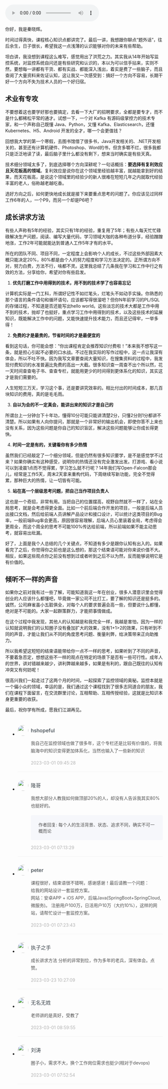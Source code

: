 <audio title="结束语｜弱水三千，只取一瓢饮" src="https://static001.geekbang.org/resource/audio/b4/c6/b40f0a7b78ed8d43bda627c36e7da1c6.mp3" controls="controls"></audio> 
<p>你好，我是秦晓辉。</p><p>时间过得真快，课程核心知识点都讲完了。最后一讲，我想跟你聊点“题外话”，往后余生，日子很长，希望我这一点浅薄的认识能够对你的未来有些帮助。</p><p>坦白讲，我没想到课程这么难写，感觉用出了洪荒之力。其实我从14年开始写监控系统，对监控系统自问还是有些研究和认识的，本以为可以信手拈来，实则不然，要想每一讲都有干货、都有实战、都能深入浅出，着实是费了一些脑子，而且查阅了大量资料来佐证认知，这让我又一次感受到：搞好一个方向不容易，长期干好一个方向不失为技术人员的一个好归宿。</p><h2>术业有专攻</h2><p>不要想着这也要学好那也要搞定，去看一下大厂的招聘要求，全都是要专才，而不是什么都稀松平常的通才。试想一下，一个对 Kafka 有源码级掌控力的技术专家，和一个声称自己既懂 Java、Python，又懂 Kafka、Elasticsearch，还懂 Kubernetes、H5、Android 开发的全才，哪一个会更值钱？</p><p>回想我大学的第一个寒假，去图书馆借了很多书，Java开发相关的、.NET开发相关的，甚至还有计算机硬件、Photoshop、Word的书，但贪多嚼不烂，很多我都只是泛泛地读了读，最后脑子里什么都没有剩下，想来当时确实是有些天真。</p><!-- [[[read_end]]] --><p>技术细分领域太多了，到底选择哪个方向深耕呢？一句话概括：<strong>要选择有复利效应且天花板高的领域</strong>。复利效应是说你在这个领域里经验越丰富，就越能拿到好的结果，而天花板高，是说这个领域里的经验少的新人很难在短短几年之内就取代经验丰富的老人，俗称越老越吃香。</p><p>选好方向之后，如何更快地成长就是接下来要重点思考的问题了。你应该见过同样工作6年的人，一个P9，而另一个却是P6吧？</p><h2>成长讲求方法</h2><p>有些人声称有5年的经验，其实只有1年的经验，重复用了5年；有些人每天忙忙碌碌解决生产问题，阅读、编写大量代码，学习领域大咖的各种布道分享，经验蹭蹭地涨，工作2年可能就能达到普通人工作5年才有的水平。</p><p>所在的团队不同、项目不同，一定程度上会影响个人的成长，不过这些外部因素大概只能决定20%，80%都是由个人的努力程度和学习方法决定的。正所谓方向不对，努力白费，方法不行，啥都不灵。这里我总结了几条我在学习和工作中行之有效的方法，分享给你，希望对你有些启发。</p><ol>
<li><strong>优先打磨工作中用得到的技术，用不到的技术学了也容易忘记</strong></li>
</ol><p>计算机实际是一门工科，所谓好记性不如烂笔头，烂笔头不如动手实操。你熟悉的那个语言的条件语句和循环语句，应该都写得很溜吧？但你N年前学习的PL/SQL的存储过程，不知道是否还能写出hello world。这些淡忘的技术大都是工作中用不到的技术，抛却了也挺好，重点学习工作中用得到的技术，以及这些技术的延展知识，既能解决工作中的问题，又能快速提升技术能力，而且还记得牢，一举多得！</p><ol start="2">
<li><strong>免费的才是最贵的，节省时间的才是最便宜的</strong></li>
</ol><p>看到这句话，你可能会想：“你出课程肯定会推荐知识付费啦！”本来我不想写这一条，就是担心引起不必要的口水战。不过在我实际的写作过程中，这一点让我深有体会，所以不吐不快。因为我写文章要查阅大量知识，在搜集资料的过程中，我发现付费知识的水准普遍比免费的高出一大截。很多知识查一周查不出个所以然，花一天时间查查电子书、查查专栏，就能用更少的时间得到更体系化的知识，其实这才是我们需要的。</p><p>人生短短三万天，学习这个事，还是要讲究效率的。相比付出的时间成本，那几百块知识的费用，真的是毛毛雨。</p><ol start="3">
<li><strong>自以为会的不一定真会，能讲出来的知识才是自己的</strong></li>
</ol><p>所谓台上一分钟台下十年功，懂得10分可能只能讲清楚2分，只懂2分则1分都讲不清楚。所以如果有人向你提问，那就是一个非常好的输出机会，即使你答不上来也没有关系，因为这些问题是你自己的知识盲区，解决这些问题能够让你成长得更快。</p><ol start="4">
<li><strong>时间一定是有的，关键看你有多少热情</strong></li>
</ol><p>虽然我们已经敲定了一个细分领域，但是仍然有很多知识要学，是不是感觉学不过来？如果你确实有这种感受，说明你的热情还没有完全激发出发。打游戏、看小说可以到凌晨1点而不觉得累，学习怎么就不行呢？14年我们写Open-Falcon那会儿，经常是工作5天，周末2天拿来重构代码，下周继续写新功能，完全不觉得累，那种巨大的热情，让一切皆有可能。</p><ol start="5">
<li><strong>站在高一个层级思考问题，把自己当作项目负责人</strong></li>
</ol><p>这也是一个奇招，非常有用。当把自己的位置摆高，视野自然就不一样了，站在全局思考，就是会考虑得更全面。比如一个前后端合作开发的项目，一般是后端人员出接口文档，然后给前端人员讲解产品设计和接口设计，可以统计这类项目的Bug率，一般前端Bug率会更高，原因很容易理解，后端人员心里装着全局，考虑得会更周全，而这个周全的思考不可能100%传达给前端，所以前端如果不能主动思考，就容易出纰漏。</p><p>好了，上面是我个人总结的几个关键点，不知道有多少是跟你认知有出入的。如果看完了之后，你觉得你之前也是这么想的，那这个结束语可能对你来说价值不大。相反，如果这些观点你之前没有想到过或者听到之后不以为然，反而能够说明它是有价值的。</p><h2>倾听不一样的声音</h2><p>如果你之前对我有过一些了解，可能知道我这一年在创业，很多人潜意识里会觉得创业的人应该什么都懂吧，毕竟做一家公司不比打工，要了解的知识还是挺多的。诚然，公司麻雀虽小五脏俱全，对每个人的要求普遍会高一些，但要说什么都懂，绝对是不可能的。大家一起群策群力，才能把事情做成。</p><p>在这个过程中我发现，其他人的认知越是和我完全一样，我越是害怕，因为一样的认知就说明我们的认知圈子没有叠加扩大的效果，没有1+1&gt;2的效果，只有听到不同的声音，才能让我们从不同的角度思考问题、衡量利弊，给决策带来正向助推力。</p><p>所以我希望这短短的结束语能带给你一点不一样的思考，如果听到了不同的声音，不要着急否定，想想这些不一样的观点在特定的场景下是否有一些可行性。成年人的世界，讲对错越来越少，讲利弊越来越多，如果是有利的，跟自己既往的认知有冲突又有何妨呢！</p><p>很高兴我们一起走过了这两个月的时间，一起探索了监控领域的奥秘。监控本就是一个偏小众的领域，幸运的是，我们通过这个课程找到了很多志同道合的朋友，我们在课程下面留言，在交流群里讨论，互相帮助、互相传授经验，这就是比知识本身更重要的收获。</p><p>最后，祝你学有所成，愿我们江湖再见。</p><p><a href="https://jinshuju.net/f/DWffXo"><img src="https://static001.geekbang.org/resource/image/b4/10/b43fe78b74921a9b4da2d204e1a2b810.jpg?wh=1142x801" alt=""></a></p>
<style>
    ul {
      list-style: none;
      display: block;
      list-style-type: disc;
      margin-block-start: 1em;
      margin-block-end: 1em;
      margin-inline-start: 0px;
      margin-inline-end: 0px;
      padding-inline-start: 40px;
    }
    li {
      display: list-item;
      text-align: -webkit-match-parent;
    }
    ._2sjJGcOH_0 {
      list-style-position: inside;
      width: 100%;
      display: -webkit-box;
      display: -ms-flexbox;
      display: flex;
      -webkit-box-orient: horizontal;
      -webkit-box-direction: normal;
      -ms-flex-direction: row;
      flex-direction: row;
      margin-top: 26px;
      border-bottom: 1px solid rgba(233,233,233,0.6);
    }
    ._2sjJGcOH_0 ._3FLYR4bF_0 {
      width: 34px;
      height: 34px;
      -ms-flex-negative: 0;
      flex-shrink: 0;
      border-radius: 50%;
    }
    ._2sjJGcOH_0 ._36ChpWj4_0 {
      margin-left: 0.5rem;
      -webkit-box-flex: 1;
      -ms-flex-positive: 1;
      flex-grow: 1;
      padding-bottom: 20px;
    }
    ._2sjJGcOH_0 ._36ChpWj4_0 ._2zFoi7sd_0 {
      font-size: 16px;
      color: #3d464d;
      font-weight: 500;
      -webkit-font-smoothing: antialiased;
      line-height: 34px;
    }
    ._2sjJGcOH_0 ._36ChpWj4_0 ._2_QraFYR_0 {
      margin-top: 12px;
      color: #505050;
      -webkit-font-smoothing: antialiased;
      font-size: 14px;
      font-weight: 400;
      white-space: normal;
      word-break: break-all;
      line-height: 24px;
    }
    ._2sjJGcOH_0 ._10o3OAxT_0 {
      margin-top: 18px;
      border-radius: 4px;
      background-color: #f6f7fb;
    }
    ._2sjJGcOH_0 ._3klNVc4Z_0 {
      display: -webkit-box;
      display: -ms-flexbox;
      display: flex;
      -webkit-box-orient: horizontal;
      -webkit-box-direction: normal;
      -ms-flex-direction: row;
      flex-direction: row;
      -webkit-box-pack: justify;
      -ms-flex-pack: justify;
      justify-content: space-between;
      -webkit-box-align: center;
      -ms-flex-align: center;
      align-items: center;
      margin-top: 15px;
    }
    ._2sjJGcOH_0 ._10o3OAxT_0 ._3KxQPN3V_0 {
      color: #505050;
      -webkit-font-smoothing: antialiased;
      font-size: 14px;
      font-weight: 400;
      white-space: normal;
      word-break: break-word;
      padding: 20px 20px 20px 24px;
    }
    ._2sjJGcOH_0 ._3klNVc4Z_0 {
      display: -webkit-box;
      display: -ms-flexbox;
      display: flex;
      -webkit-box-orient: horizontal;
      -webkit-box-direction: normal;
      -ms-flex-direction: row;
      flex-direction: row;
      -webkit-box-pack: justify;
      -ms-flex-pack: justify;
      justify-content: space-between;
      -webkit-box-align: center;
      -ms-flex-align: center;
      align-items: center;
      margin-top: 15px;
    }
    ._2sjJGcOH_0 ._3Hkula0k_0 {
      color: #b2b2b2;
      font-size: 14px;
    }
</style><ul><li>
<div class="_2sjJGcOH_0"><img src="https://static001.geekbang.org/account/avatar/00/12/4f/b0/ab179368.jpg"
  class="_3FLYR4bF_0">
<div class="_36ChpWj4_0">
  <div class="_2zFoi7sd_0"><span>hshopeful</span>
  </div>
  <div class="_2_QraFYR_0">我自己在监控领域也做了很多年，这个专栏还是比较有价值的，将我脑海中的知识变得更加体系化，当然也输入了一些新的知识</div>
  <div class="_10o3OAxT_0">
    
  </div>
  <div class="_3klNVc4Z_0">
    <div class="_3Hkula0k_0">2023-03-01 09:45:28</div>
  </div>
</div>
</div>
</li>
<li>
<div class="_2sjJGcOH_0"><img src="https://static001.geekbang.org/account/avatar/00/1b/5d/52/21275675.jpg"
  class="_3FLYR4bF_0">
<div class="_36ChpWj4_0">
  <div class="_2zFoi7sd_0"><span>隆哥</span>
  </div>
  <div class="_2_QraFYR_0">我想大部分人教我如何做顶部20%的人，却没有人告诉我其实80%也挺好的。</div>
  <div class="_10o3OAxT_0">
    <p class="_3KxQPN3V_0">作者回复: 每个人的生活背景、状态、追求不同，确实不可一概而论</p>
  </div>
  <div class="_3klNVc4Z_0">
    <div class="_3Hkula0k_0">2023-03-01 07:13:29</div>
  </div>
</div>
</div>
</li>
<li>
<div class="_2sjJGcOH_0"><img src="https://static001.geekbang.org/account/avatar/00/10/25/87/f3a69d1b.jpg"
  class="_3FLYR4bF_0">
<div class="_36ChpWj4_0">
  <div class="_2zFoi7sd_0"><span>peter</span>
  </div>
  <div class="_2_QraFYR_0">课程很好，结束语很不错啊，感谢感谢！最后请教一个问题：<br>给我的网站设计一套监控方案。<br>网站：安卓APP + iOS APP，后端Java(SpringBoot+SpringCloud,微服务)。 注册用户100万，日活用户10万（大约10%），这样的网站，请帮忙设计一套监控方案。</div>
  <div class="_10o3OAxT_0">
    
  </div>
  <div class="_3klNVc4Z_0">
    <div class="_3Hkula0k_0">2023-03-01 07:23:43</div>
  </div>
</div>
</div>
</li>
<li>
<div class="_2sjJGcOH_0"><img src="https://static001.geekbang.org/account/avatar/00/17/0e/45/3d2f3c62.jpg"
  class="_3FLYR4bF_0">
<div class="_36ChpWj4_0">
  <div class="_2zFoi7sd_0"><span>执子之手</span>
  </div>
  <div class="_2_QraFYR_0">成长讲求方法 分析的非常到位，作为多年的老兵，深有体会。点赞。</div>
  <div class="_10o3OAxT_0">
    
  </div>
  <div class="_3klNVc4Z_0">
    <div class="_3Hkula0k_0">2023-03-23 10:27:09</div>
  </div>
</div>
</div>
</li>
<li>
<div class="_2sjJGcOH_0"><img src="https://static001.geekbang.org/account/avatar/00/27/ff/e4/927547a9.jpg"
  class="_3FLYR4bF_0">
<div class="_36ChpWj4_0">
  <div class="_2zFoi7sd_0"><span>无名无姓</span>
  </div>
  <div class="_2_QraFYR_0">老师讲的是真好，受教了</div>
  <div class="_10o3OAxT_0">
    
  </div>
  <div class="_3klNVc4Z_0">
    <div class="_3Hkula0k_0">2023-03-01 08:59:55</div>
  </div>
</div>
</div>
</li>
<li>
<div class="_2sjJGcOH_0"><img src="http://thirdwx.qlogo.cn/mmopen/vi_32/DYAIOgq83eqyjXibFIGsSeb2O9NFzKubgF2QgNNiaRhFpJmn1WsXqKrOwicQrmCtHUUyBpDV3eRf6U3V52gRiaTG5A/132"
  class="_3FLYR4bF_0">
<div class="_36ChpWj4_0">
  <div class="_2zFoi7sd_0"><span>刘涛</span>
  </div>
  <div class="_2_QraFYR_0">圈子小，需求不大，换个工作岗位需求也挺少(相对于devops)</div>
  <div class="_10o3OAxT_0">
    
  </div>
  <div class="_3klNVc4Z_0">
    <div class="_3Hkula0k_0">2023-03-01 07:52:54</div>
  </div>
</div>
</div>
</li>
</ul>